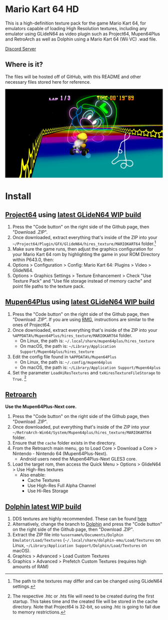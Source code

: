 # Mario Kart 64 HD

This is a high-definition texture pack for the game Mario Kart 64, for emulators capable of loading High Resolution textures, including any emulator using GLideN64 as video plugin such as Project64, Mupen64Plus and RetroArch as well as Dolphin using a Mario Kart 64 (Wii VC) .wad file.

[Discord Server](https://discord.gg/Wva8Rwf)

## Where is it?

The files will be hosted off of GitHub, with this README and other necessary files stored here for reference.

![](/mk64hd.jpg)

# Install

## [Project64](https://www.pj64-emu.com/windows-downloads) using [latest GLideN64 WIP build](https://github.com/gonetz/GLideN64/releases)

1. Press the "Code button" on the right side of the Github page, then "Download .ZIP".
2. Once downloaded, extract everything that's inside of the ZIP into your `~/Project64/Plugin/GFX/GlideN64/hires_texture/MARIOKART64` folder.[^paths]
3. Make sure the game runs, then adjust the graphics configuration for your Mario Kart 64 rom by highlighting the game in your ROM Directory within P643.0, then:
4. Options > Configuration > Config: Mario Kart 64: Plugins > Video > GlideN64.
5. Options > Graphics Settings > Texture Enhancement > Check "Use Texture Pack" and "Use file storage instead of memory cache" and point file paths to the texture pack.

## [Mupen64Plus](https://www.mupen64plus.org) using [latest GLideN64 WIP build](https://github.com/gonetz/GLideN64/releases)

1. Press the "Code button" on the right side of the Github page, then "Download .ZIP". If you are using [RMG](https://github.com/Rosalie241/RMG/releases), instructions are similar to the ones of Project64.
2. Once downloaded, extract everything that's inside of the ZIP into your `%APPDATA%/Mupen64Plus/hires_texture/MARIOKART64` folder.
   - On Linux, the path is: `~/.local/share/mupen64plus/hires_texture`
   - On macOS, the path is: `~/Library/Application Support/Mupen64plus/hires_texture`
3. Edit the config file found in `%APPDATA%/Mupen64Plus`
   - On Linux, the path is: `~/.config/mupen64plus`
   - On macOS, the path is: `~/Library/Application Support/Mupen64plus`
4. Set the parameter `LoadHiResTextures` and `txHiresTextureFileStorage` to `True`. [^cache]

## [Retroarch](https://www.retroarch.com)

**Use the Mupen64Plus-Next core.**

1. Press the "Code button" on the right side of the Github page, then "Download .ZIP".
2. Once downloaded, put everything that's inside of the ZIP into your `~/RetroArch-Win64/System/Mupen64plus/hires_texture/MARIOKART64` folder.
3. Ensure that the `cache` folder exists in the directory.
3. From the Retroarch main menu, go to Load Core > Download a Core > Nintendo - Nintendo 64 (Mupen64Plus-Next).
   - Android users need the Mupen64Plus-Next GLES3 core.
4. Load the target rom, then access the Quick Menu > Options > GlideN64 > Use High-Res textures
   - Also enable:
     * Cache Textures
     * Use High-Res Full Alpha Channel
     * Use Hi-Res Storage

## [Dolphin latest WIP build](https://dolphin-emu.org/download/)

1. DDS textures are highly recommended. These can be found [here](https://evilgames.eu/texture-packs/mario-kart-64-hd.htm)
2. Alternatively, change the branch to [Dolphin](https://github.com/AndratVA/Mario-Kart-64-HD/tree/Dolphin) and press the "Code button" on the right side of the Github page, then "Download .ZIP".
3. Extract the ZIP file into `%username%/Documents/Dolphin Emulator/Load/Textures` (`~/.local/share/dolphin-emu/Load/Textures` on Linux, `~/Library/Application Support/Dolphin/Load/Textures` on macOS).
4. Graphics > Advanced > Load Custom Textures
5. Graphics > Advanced > Prefetch Custom Textures (requires high amounts of RAM)

[^cache]: The respective .htc or .hts file will need to be created during the first startup. This takes time and the created file will be stored in the cache directory. Note that Project64 is 32-bit, so using .htc is going to fail due to memory restrictions.
[^paths]: The path to the textures may differ and can be changed using GLideN64 settings.
